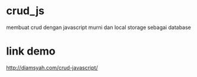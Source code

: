 # crud_js
 membuat crud dengan javascript murni dan local storage sebagai database
 
# link demo
 http://diamsyah.com/crud-javascript/
